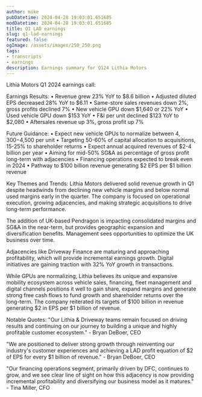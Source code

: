 ```yaml
---
author: mike
pubDatetime: 2024-04-28 19:03:01.651685
modDatetime: 2024-04-28 19:03:01.651685
title: Q1 LAD earnings
slug: q1-lad-earnings
featured: false
ogImage: /assets/images/250_250.png
tags:
- transcripts
- earnings
description: Earnings summary for Q124 Lithia Motors
---
```

Lithia Motors Q1 2024 earnings call:

Earnings Results:
• Revenue grew 23% YoY to $8.6 billion
• Adjusted diluted EPS decreased 28% YoY to $6.11
• Same-store sales revenues down 2%, gross profits declined 7%
• New vehicle GPU down $1,640 or 22% YoY
• Used vehicle GPU down $153 YoY
• F&I per unit declined $123 YoY to $2,080
• Aftersales revenue up 3%, gross profit up 7%

Future Guidance:
• Expect new vehicle GPUs to normalize between $4,300-$4,500 per unit
• Targeting 50-60% of capital allocation to acquisitions, 15-25% to shareholder returns
• Expect annual acquired revenues of $2-4 billion per year
• Aiming for mid-50% SG&A as percentage of gross profit long-term with adjacencies
• Financing operations expected to break even in 2024
• Pathway to $100 billion revenue generating $2 EPS per $1 billion revenue

Key Themes and Trends:
Lithia Motors delivered solid revenue growth in Q1 despite headwinds from declining new vehicle margins and below normal used margins early in the quarter. The company is focused on operational execution, growing adjacencies, and making strategic acquisitions to drive long-term performance. 

The addition of UK-based Pendragon is impacting consolidated margins and SG&A in the near-term, but provides geographic expansion and diversification benefits. Management sees opportunities to optimize the UK business over time.

Adjacencies like Driveway Finance are maturing and approaching profitability, which will provide incremental earnings growth. Digital initiatives are gaining traction with 32% YoY growth in transactions.

While GPUs are normalizing, Lithia believes its unique and expansive mobility ecosystem across vehicle sales, financing, fleet management and digital channels positions it well to gain share, expand margins and generate strong free cash flows to fund growth and shareholder returns over the long-term. The company reiterated its targets of $100 billion in revenue generating $2 in EPS per $1 billion of revenue.

Notable Quotes:
"Our Lithia & Driveway teams remain focused on driving results and continuing on our journey to building a unique and highly profitable customer ecosystem." - Bryan DeBoer, CEO

"We are positioned to deliver strong growth through reinventing our industry's customer experiences and achieving a LAD profit equation of $2 of EPS for every $1 billion of revenue." - Bryan DeBoer, CEO

"Our financing operations segment, primarily driven by DFC, continues to grow, and we see clear line of sight on how this adjacency is now providing incremental profitability and diversifying our business model as it matures." - Tina Miller, CFO